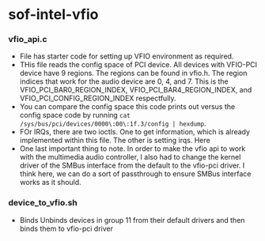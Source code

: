 # sof-intel-vfio

### vfio_api.c
* File has starter code for setting up VFIO environment as required.
* THis file reads the config space of PCI device. All devices with VFIO-PCI device have 9 regions. The regions can be found in vfio.h. The region indices that work for the audio device are 0, 4, and 7. This is the VFIO_PCI_BAR0_REGION_INDEX, VFIO_PCI_BAR4_REGION_INDEX, and VFIO_PCI_CONFIG_REGION_INDEX respectfully. 
* You can compare the config space this code prints out versus the config space code by running `cat /sys/bus/pci/devices/0000\:00\:1f.3/config | hexdump`. 
* FOr IRQs, there are two ioctls. One to get information, which is already implemented within this file. The other is setting irqs. Here 
* One last important thing to note. In order to make the vfio api to work with the multimedia audio controller, I also had to change the kernel driver of the SMBus interface from the default to the vfio-pci driver. I think here, we can do a sort of passthrough to ensure SMBus interface works as it should.  

### device_to_vfio.sh
* Binds Unbinds devices in group 11 from their default drivers and then binds them to vfio-pci driver

